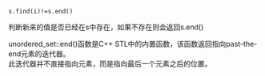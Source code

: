     s.find(i)!=s.end()
判断新来的值是否已经在s中存在，如果不存在则会返回s.end()  

unordered_set::end()函数是C++ STL中的内置函数，该函数返回指向past-the-end元素的迭代器。  
此迭代器并不直接指向元素，而是指向最后一个元素之后的位置。
